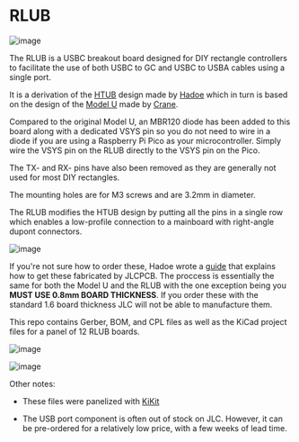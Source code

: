 # RLUB
![image](https://user-images.githubusercontent.com/95242582/197305499-870d1005-d29e-4e7c-a228-bf41a5252177.png)

The RLUB is a USBC breakout board designed for DIY rectangle controllers to facilitate the use of both USBC to GC and USBC to USBA cables using a single port.    

It is a derivation of the [HTUB](https://github.com/HTangl/HTUB) design made by [Hadoe](https://github.com/HTangl/) which in turn is based on the design of the [Model U](https://github.com/Crane1195/Model-U/tree/main) made by [Crane](https://github.com/Crane1195). 

Compared to the original Model U, an MBR120 diode has been added to this board along with a dedicated VSYS pin so you do not need to wire in a diode if you are using a Raspberry Pi Pico as your microcontroller. Simply wire the VSYS pin on the RLUB directly to the VSYS pin on the Pico.  

The TX- and RX- pins have also been removed as they are generally not used for most DIY rectangles.  

The mounting holes are for M3 screws and are 3.2mm in diameter.  

The RLUB modifies the HTUB design by putting all the pins in a single row which enables a low-profile connection to a mainboard with right-angle dupont connectors.

![image](https://user-images.githubusercontent.com/95242582/197305344-89d29a79-eecf-42f5-b4ce-57b517009d39.png)


If you're not sure how to order these, Hadoe wrote a [guide](https://github.com/HTangl/Model-U) that explains how to get these fabricated by JLCPCB. The proccess is essentially the same for both the Model U and the RLUB with the one exception being you **MUST USE 0.8mm BOARD THICKNESS**. If you order these with the standard 1.6 board thickness JLC will not be able to manufacture them.  

This repo contains Gerber, BOM, and CPL files as well as the KiCad project files for a panel of 12 RLUB boards.

![image](https://user-images.githubusercontent.com/95242582/197304992-0854b75f-0698-448e-8b3d-817bd7dc62ad.png)

![image](https://user-images.githubusercontent.com/95242582/197304977-9b35634a-77ec-46a5-99ac-824032f6fe27.png)

Other notes:

- These files were panelized with [KiKit](https://github.com/yaqwsx/KiKit)

- The USB port component is often out of stock on JLC.  However, it can be pre-ordered for a relatively low price, with a few weeks of lead time.
